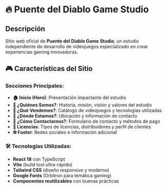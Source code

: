 # 🔥 Puente del Diablo Game Studio

## Descripción
Sitio web oficial de **Puente del Diablo Game Studio**, un estudio independiente de desarrollo de videojuegos especializado en crear experiencias gaming innovadoras.

## 🎮 Características del Sitio

### Secciones Principales:
- **🏠 Inicio (Hero)**: Presentación impactante del estudio
- **👥 ¿Quiénes Somos?**: Historia, misión, visión y valores del estudio
- **🎯 ¿Qué Vendemos?**: Catálogo de videojuegos y tecnologías utilizadas
- **📍 ¿Dónde Estamos?**: Ubicación y información de contacto
- **📧 ¿Cómo Contactarnos?**: Formulario de contacto y métodos de pago
- **🎫 Licencias**: Tipos de licencias, distribuidores y perfil de clientes
- **🌐 Footer**: Redes sociales e información adicional

### 🛠 Tecnologías Utilizadas:
- **React 18** con TypeScript
- **Vite** (build tool ultra-rápido)
- **Tailwind CSS** (diseño responsivo y moderno)
- **Google Fonts** (Orbitron para temática gaming)
- **Componentes reutilizables** con buenas prácticas
